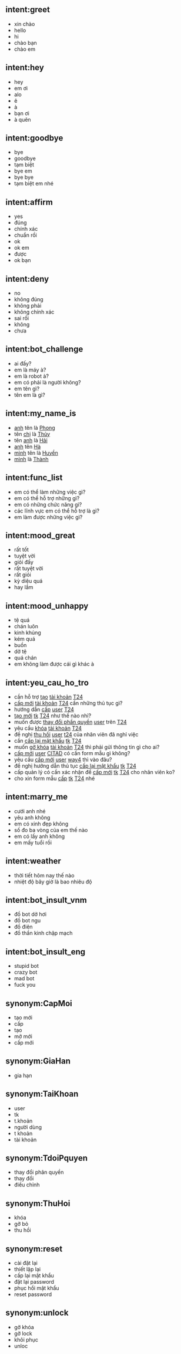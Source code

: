 ## intent:greet
- xin chào
- hello
- hi
- chào bạn
- chào em

## intent:hey
- hey
- em ơi
- alo
- ê
- à
- bạn ơi
- à quên

## intent:goodbye
- bye
- goodbye
- tạm biệt
- bye em
- bye bye
- tạm biệt em nhé

## intent:affirm
- yes
- đúng
- chính xác
- chuẩn rồi
- ok
- ok em
- được
- ok bạn

## intent:deny
- no
- không đúng
- không phải
- không chính xác
- sai rồi
- không
- chưa

## intent:bot_challenge
- ai đấy?
- em là máy à?
- em là robot à?
- em có phải là người không?
- em tên gì?
- tên em là gì?

## intent:my_name_is
- [anh](dxung) tên là [Phong](name)
- tên [chị](dxung) là [Thủy](name)
- tên [anh](dxung) là [Hải](name)
- [anh](dxung) tên [Hà](name)
- [mình](dxung) tên là [Huyền](name)
- [mình](dxung) là [Thành](name)

## intent:func_list
- em có thể làm những việc gì?
- em có thể hỗ trợ những gì?
- em có những chức năng gì?
- các lĩnh vực em có thể hỗ trợ là gì?
- em làm được những việc gì?

## intent:mood_great
- rất tốt
- tuyệt vời
- giỏi đấy
- rất tuyệt vời
- rất giỏi
- kỳ diệu quá
- hay lắm

## intent:mood_unhappy
- tệ quá
- chán luôn
- kinh khủng
- kém quá
- buồn
- dở tệ
- quá chán
- em không làm được cái gì khác à

## intent:yeu_cau_ho_tro
- cần hỗ trợ [tạo](function) [tài khoản](object) [T24](system)
- [cấp mới](function) [tài khoản](object) [T24](system) cần những thủ tục gì?
- hướng dẫn [cấp](function) [user](object) [T24](system)
- [tạo mới](function) [tk](object) [T24](system) như thế nào nhỉ?
- muốn được [thay đổi phần quyền](function) [user](object) trên [T24](system)
- yêu cầu [khóa](function) [tài khoản](object) [T24](system)
- đề nghị [thu hồi](function) [user](object) [t24](system) của nhân viên đã nghỉ việc
- cần [cấp lại mật khẩu](function) [tk](object) [T24](system)
- muốn [gỡ khóa](function) [tài khoản](object) [T24](system) thì phải gửi thông tin gì cho ai?
- [cấp mới](function) [user](object) [CITAD](system) có cần form mẫu gì không?
- yêu cầu [cấp mới](function) [user](object) [way4](system) thì vào đâu?
- đề nghị hướng dẫn thủ tục [cấp lại mật khẩu](function) [tk](object) [T24](system)
- cấp quản lý có cần xác nhận để [cấp mới](function) [tk](object) [T24](system) cho nhân viên ko?
- cho xin form mẫu [cấp](function) [tk](object) [T24](system) nhé

## intent:marry_me
- cưới anh nhé
- yêu anh không
- em có xinh đẹp không
- số đo ba vòng của em thế nào
- em có lấy anh không
- em mấy tuổi rồi

## intent:weather
- thời tiết hôm nay thế nào
- nhiệt độ bây giờ là bao nhiêu độ

## intent:bot_insult_vnm
- đồ bot dở hơi
- đồ bot ngu
- đồ điên
- đồ thần kinh chập mạch

## intent:bot_insult_eng
- stupid bot
- crazy bot
- mad bot
- fuck you

## synonym:CapMoi
- tạo mới
- cấp
- tạo
- mở mới
- cấp mới

## synonym:GiaHan
- gia hạn

## synonym:TaiKhoan
- user
- tk
- t.khoản
- người dùng
- t khoản
- tài khoản

## synonym:TdoiPquyen
- thay đổi phân quyền
- thay đổi
- điều chỉnh

## synonym:ThuHoi
- khóa
- gỡ bỏ
- thu hồi

## synonym:reset
- cài đặt lại
- thiết lập lại
- cấp lại mật khẩu
- đặt lại password
- phục hồi mật khẩu
- reset password

## synonym:unlock
- gỡ khóa
- gỡ lock
- khôi phục
- unloc
